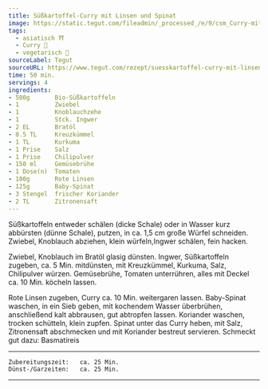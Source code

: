 ```yaml
---
title: Süßkartoffel-Curry mit Linsen und Spinat
image: https://static.tegut.com/fileadmin/_processed_/e/9/csm_Curry-mit-Suesskartoffeln-Linsen-Spinat-1920x1080_96d3e69e5a.jpg
tags:
  - asiatisch ⛩️
  - Curry 🍛
  - vegetarisch 🌿
sourceLabel: Tegut
sourceURL: https://www.tegut.com/rezept/suesskartoffel-curry-mit-linsen-und-spinat.html
time: 50 min.
servings: 4
ingredients:
- 500g       Bio-Süßkartoffeln
- 1          Zwiebel
- 1          Knoblauchzehe
- 1          Stck. Ingwer
- 2 EL       Bratöl
- 0.5 TL     Kreuzkümmel
- 1 TL       Kurkuma
- 1 Prise    Salz
- 1 Prise    Chilipulver
- 150 ml     Gemüsebrühe
- 1 Dose(n)  Tomaten
- 100g       Rote Linsen
- 125g       Baby-Spinat
- 3 Stengel  frischer Koriander
- 2 TL       Zitronensaft
---
```


Süßkartoffeln entweder schälen (dicke Schale) oder in Wasser kurz abbürsten (dünne Schale), putzen, in ca. 1,5 cm große Würfel schneiden. Zwiebel, Knoblauch abziehen, klein würfeln,Ingwer schälen, fein hacken.

Zwiebel, Knoblauch im Bratöl glasig dünsten. Ingwer, Süßkartoffeln zugeben, ca. 5 Min. mitdünsten, mit Kreuzkümmel, Kurkuma, Salz, Chilipulver würzen. Gemüsebrühe, Tomaten unterrühren, alles mit Deckel ca. 10 Min. köcheln lassen.

Rote Linsen zugeben, Curry ca. 10 Min. weitergaren lassen. Baby-Spinat waschen, in ein Sieb geben, mit kochendem Wasser überbrühen, anschließend kalt abbrausen, gut abtropfen lassen. Koriander waschen, trocken schütteln, klein zupfen. Spinat unter das Curry heben, mit Salz, Zitronensaft abschmecken und mit Koriander bestreut servieren. Schmeckt gut dazu: Basmatireis

***
    Zubereitungszeit:   ca. 25 Min.
    Dünst-/Garzeiten:   ca. 25 Min.  
***

